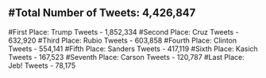 #Total Number of Tweets: 4,426,847 
---
#First Place: Trump Tweets - 1,852,334
#Second Place: Cruz Tweets - 632,920
#Third Place: Rubio Tweets - 603,858
#Fourth Place: Clinton Tweets - 554,141
#Fifth Place: Sanders Tweets - 417,119
#Sixth Place: Kasich Tweets - 167,523
#Seventh Place: Carson Tweets - 120,787
#Last Place: Jeb! Tweets - 78,175
